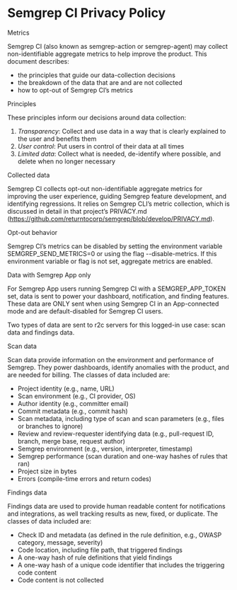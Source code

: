 # Semgrep CI Privacy Policy

Metrics

Semgrep CI (also known as semgrep-action or semgrep-agent) may collect non-identifiable aggregate metrics to help improve the product. This document describes:

- the principles that guide our data-collection decisions
- the breakdown of the data that are and are not collected
- how to opt-out of Semgrep CI’s metrics

Principles

These principles inform our decisions around data collection:

1. *Transparency*: Collect and use data in a way that is clearly explained to the user and benefits them
2. *User control*: Put users in control of their data at all times
3. *Limited data*: Collect what is needed, de-identify where possible, and delete when no longer necessary

Collected data

Semgrep CI collects opt-out non-identifiable aggregate metrics for improving the user experience, guiding Semgrep feature development, and identifying regressions. It relies on Semgrep CLI’s metric collection, which is discussed in detail in that project’s PRIVACY.md (https://github.com/returntocorp/semgrep/blob/develop/PRIVACY.md).

Opt-out behavior

Semgrep CI’s metrics can be disabled by setting the environment variable SEMGREP_SEND_METRICS=0 or using the flag --disable-metrics. If this environment variable or flag is not set, aggregate metrics are enabled.


Data with Semgrep App only

For Semgrep App users running Semgrep CI with a SEMGREP_APP_TOKEN set, data is sent to power your dashboard, notification, and finding features. These data are ONLY sent when using Semgrep CI in an App-connected mode and are default-disabled for Semgrep CI users.

Two types of data are sent to r2c servers for this logged-in use case: scan data and findings data. 

Scan data

Scan data provide information on the environment and performance of Semgrep. They power dashboards, identify anomalies with the product, and are needed for billing. The classes of data included are:

- Project identity (e.g., name, URL)
- Scan environment (e.g., CI provider, OS)
- Author identity (e.g., committer email)
- Commit metadata (e.g., commit hash)
- Scan metadata, including type of scan and scan parameters (e.g., files or branches to ignore)
- Review and review-requester identifying data (e.g., pull-request ID, branch, merge base, request author)
- Semgrep environment (e.g., version, interpreter, timestamp)
- Semgrep performance (scan duration and one-way hashes of rules that ran)
- Project size in bytes
- Errors (compile-time errors and return codes)

Findings data

Findings data are used to provide human readable content for notifications and integrations, as well tracking results as new, fixed, or duplicate. The classes of data included are:

- Check ID and metadata (as defined in the rule definition, e.g., OWASP category, message, severity)
- Code location, including file path, that triggered findings
- A one-way hash of rule definitions that yield findings
- A one-way hash of a unique code identifier that includes the triggering code content
- Code content is not collected

